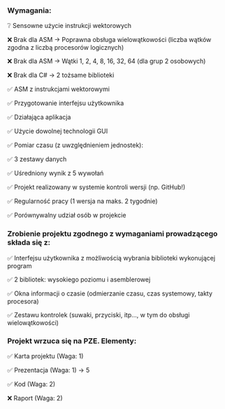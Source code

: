 ### Wymagania: 

❔ Sensowne użycie instrukcji wektorowych

❌ Brak dla ASM -> Poprawna obsługa wielowątkowości (liczba wątków zgodna z liczbą procesorów logicznych)

❌ Brak dla ASM -> Wątki 1, 2, 4, 8, 16, 32, 64 (dla grup 2 osobowych)

❌ Brak dla C# -> 2 tożsame biblioteki

✅ ASM z instrukcjami wektorowymi

✅ Przygotowanie interfejsu użytkownika

✅ Działająca aplikacja

✅ Użycie dowolnej technologii GUI

✅ Pomiar czasu (z uwzględnieniem jednostek):

✅ 3 zestawy danych

✅ Uśredniony wynik z 5 wywołań

✅ Projekt realizowany w systemie kontroli wersji (np. GitHub!)

✅ Regularność pracy (1 wersja na maks. 2 tygodnie)

✅ Porównywalny udział osób w projekcie

### Zrobienie projektu zgodnego z wymaganiami prowadzącego składa się z:

✅ Interfejsu użytkownika z możliwością wybrania biblioteki wykonującej program

✅ 2 bibliotek: wysokiego poziomu i asemblerowej

✅ Okna informacji o czasie (odmierzanie czasu, czas systemowy, takty procesora)

✅ Zestawu kontrolek (suwaki, przyciski, itp..., w tym do obsługi wielowątkowości)

### Projekt wrzuca się na PZE. Elementy:

✅ Karta projektu (Waga: 1)

✅ Prezentacja (Waga: 1) -> 5

✅ Kod (Waga: 2)

❌ Raport (Waga: 2)
